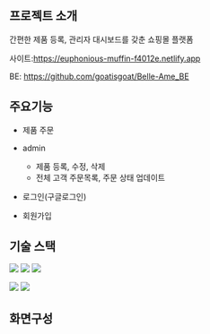 ## 프로젝트 소개

간편한 제품 등록, 관리자 대시보드를 갖춘 쇼핑몰 플랫폼

사이트:https://euphonious-muffin-f4012e.netlify.app

BE: https://github.com/goatisgoat/Belle-Ame_BE

## 주요기능

- 제품 주문

- admin
  - 제품 등록, 수정, 삭제
  - 전체 고객 주문목록, 주문 상태 업데이트
- 로그인(구글로그인)

- 회원가입

## 기술 스택

<img src="https://img.shields.io/badge/React-61DAFB?style=for-the-badge&logo=React&logoColor=black"> <img src="https://img.shields.io/badge/Redux-764ABC?style=for-the-badge&logo=Redux&logoColor=purple"> <img src="https://img.shields.io/badge/styledcomponents-DB7093?style=for-the-badge&logo=styledcomponents&logoColor=white">

<img src="https://img.shields.io/badge/mongodb-47A248?style=for-the-badge&logo=mongodb&logoColor=white"> <img src="https://img.shields.io/badge/node.js-339933?style=for-the-badge&logo=Node.js&logoColor=white">

## 화면구성
